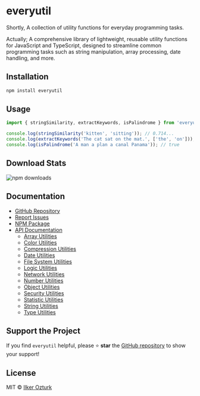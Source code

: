# everyutil

Shortly, A collection of utility functions for everyday programming tasks.

Actually; A comprehensive library of lightweight, reusable utility functions for JavaScript and TypeScript, designed to streamline common programming tasks such as string manipulation, array processing, date handling, and more.

## Installation

```sh
npm install everyutil
```

## Usage

```typescript
import { stringSimilarity, extractKeywords, isPalindrome } from 'everyutil';

console.log(stringSimilarity('kitten', 'sitting')); // 0.714...
console.log(extractKeywords('The cat sat on the mat.', ['the', 'on'])); // ['cat', 'sat', 'mat']
console.log(isPalindrome('A man a plan a canal Panama')); // true
```

## Download Stats

![npm downloads](https://img.shields.io/npm/dw/everyutil.svg)

## Documentation

- [GitHub Repository](https://github.com/dailker/everyutil-js)
- [Report Issues](https://github.com/dailker/everyutil-js/issues)
- [NPM Package](https://www.npmjs.com/package/everyutil)
- [API Documentation](https://github.com/dailker/everyutil-js/tree/main/docs)
  - [Array Utilities](https://github.com/dailker/everyutil-js/blob/main/docs/ARRAY_UTILS.md)
  - [Color Utilities](https://github.com/dailker/everyutil-js/blob/main/docs/COLOR_UTILS.md)
  - [Compression Utilities](https://github.com/dailker/everyutil-js/blob/main/docs/COMPRESSION_UTILS.md)
  - [Date Utilities](https://github.com/dailker/everyutil-js/blob/main/docs/DATE_UTILS.md)
  - [File System Utilities](https://github.com/dailker/everyutil-js/blob/main/docs/FS_UTILS.md)
  - [Logic Utilities](https://github.com/dailker/everyutil-js/blob/main/docs/LOGIC_UTILS.md)
  - [Network Utilities](https://github.com/dailker/everyutil-js/blob/main/docs/NETWORK_UTILS.md)
  - [Number Utilities](https://github.com/dailker/everyutil-js/blob/main/docs/NUMBER_UTILS.md)
  - [Object Utilities](https://github.com/dailker/everyutil-js/blob/main/docs/OBJECT_UTILS.md)
  - [Security Utilities](https://github.com/dailker/everyutil-js/blob/main/docs/SECURITY_UTILS.md)
  - [Statistic Utilities](https://github.com/dailker/everyutil-js/blob/main/docs/STATISTIC_UTILS.md)
  - [String Utilities](https://github.com/dailker/everyutil-js/blob/main/docs/STRING_UTILS.md)
  - [Type Utilities](https://github.com/dailker/everyutil-js/blob/main/docs/TYPES_UTILS.md)

## Support the Project

If you find `everyutil` helpful, please ⭐ **star** the [GitHub repository](https://github.com/dailker/everyutil-js) to show your support!

## License

MIT © [Ilker Ozturk](https://github.com/dailker)